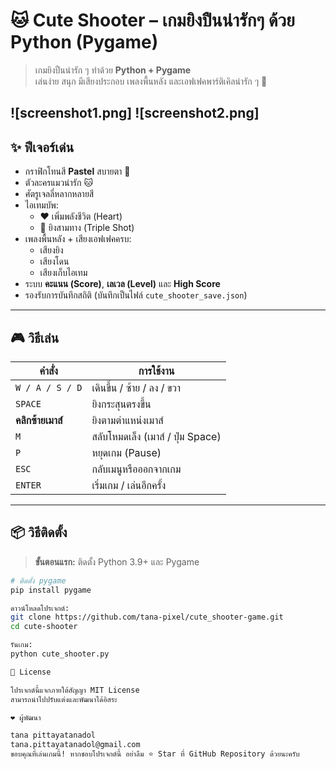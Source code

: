# 🐱 Cute Shooter – เกมยิงปืนน่ารักๆ ด้วย Python (Pygame)

> เกมยิงปืนน่ารัก ๆ ทำด้วย **Python + Pygame**  
> เล่นง่าย สนุก มีเสียงประกอบ เพลงพื้นหลัง และเอฟเฟคพาร์ติเคิลน่ารัก ๆ 💖  

![screenshot1.png]
![screenshot2.png]
---

## ✨ ฟีเจอร์เด่น
- กราฟิกโทนสี **Pastel** สบายตา 🎨
- ตัวละครแมวน่ารัก 🐱
- ศัตรูเจลลี่หลากหลายสี
- ไอเทมบัพ:
  - ❤️ เพิ่มพลังชีวิต (Heart)
  - 🔫 ยิงสามทาง (Triple Shot)
- เพลงพื้นหลัง + เสียงเอฟเฟคครบ:
  - เสียงยิง
  - เสียงโดน
  - เสียงเก็บไอเทม
- ระบบ **คะแนน (Score)**, **เลเวล (Level)** และ **High Score**
- รองรับการบันทึกสถิติ (บันทึกเป็นไฟล์ `cute_shooter_save.json`)

---

## 🎮 วิธีเล่น
| คำสั่ง | การใช้งาน |
|---------|------------|
| `W / A / S / D` | เดินขึ้น / ซ้าย / ลง / ขวา |
| `SPACE` | ยิงกระสุนตรงขึ้น |
| **คลิกซ้ายเมาส์** | ยิงตามตำแหน่งเมาส์ |
| `M` | สลับโหมดเล็ง (เมาส์ / ปุ่ม Space) |
| `P` | หยุดเกม (Pause) |
| `ESC` | กลับเมนูหรือออกจากเกม |
| `ENTER` | เริ่มเกม / เล่นอีกครั้ง |

---

## 📦 วิธีติดตั้ง

> **ขั้นตอนแรก:** ติดตั้ง Python 3.9+ และ Pygame

```bash
# ติดตั้ง pygame
pip install pygame

ดาวน์โหลดโปรเจกต์:
git clone https://github.com/tana-pixel/cute_shooter-game.git
cd cute-shooter

รันเกม:
python cute_shooter.py

📝 License

โปรเจกต์นี้แจกภายใต้สัญญา MIT License
สามารถนำไปปรับแต่งและพัฒนาได้อิสระ

❤️ ผู้พัฒนา

tana pittayatanadol
tana.pittayatanadol@gmail.com
ขอบคุณที่เล่นเกมนี้! หากชอบโปรเจกต์นี้ อย่าลืม ⭐ Star ที่ GitHub Repository ด้วยนะครับ
